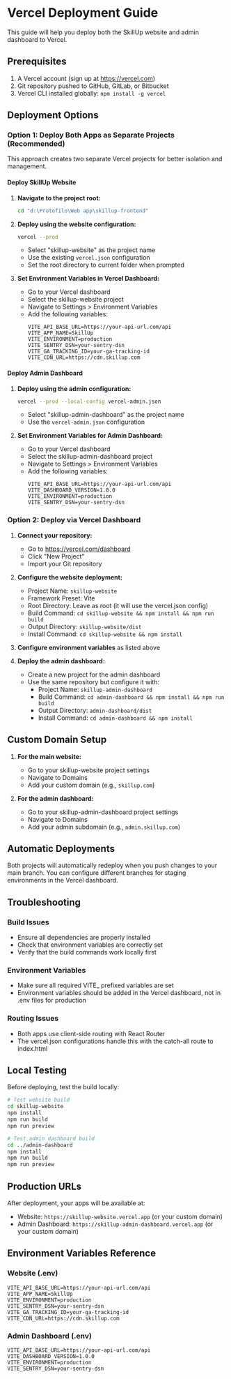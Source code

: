 # Vercel Deployment Guide

This guide will help you deploy both the SkillUp website and admin dashboard to Vercel.

## Prerequisites

1. A Vercel account (sign up at https://vercel.com)
2. Git repository pushed to GitHub, GitLab, or Bitbucket
3. Vercel CLI installed globally: `npm install -g vercel`

## Deployment Options

### Option 1: Deploy Both Apps as Separate Projects (Recommended)

This approach creates two separate Vercel projects for better isolation and management.

#### Deploy SkillUp Website

1. **Navigate to the project root:**
   ```bash
   cd "d:\Protofilo\Web app\skillup-frontend"
   ```

2. **Deploy using the website configuration:**
   ```bash
   vercel --prod
   ```
   - Select "skillup-website" as the project name
   - Use the existing `vercel.json` configuration
   - Set the root directory to current folder when prompted

3. **Set Environment Variables in Vercel Dashboard:**
   - Go to your Vercel dashboard
   - Select the skillup-website project
   - Navigate to Settings > Environment Variables
   - Add the following variables:
     ```
     VITE_API_BASE_URL=https://your-api-url.com/api
     VITE_APP_NAME=SkillUp
     VITE_ENVIRONMENT=production
     VITE_SENTRY_DSN=your-sentry-dsn
     VITE_GA_TRACKING_ID=your-ga-tracking-id
     VITE_CDN_URL=https://cdn.skillup.com
     ```

#### Deploy Admin Dashboard

1. **Deploy using the admin configuration:**
   ```bash
   vercel --prod --local-config vercel-admin.json
   ```
   - Select "skillup-admin-dashboard" as the project name
   - Use the `vercel-admin.json` configuration

2. **Set Environment Variables for Admin Dashboard:**
   - Go to your Vercel dashboard
   - Select the skillup-admin-dashboard project
   - Navigate to Settings > Environment Variables
   - Add the following variables:
     ```
     VITE_API_BASE_URL=https://your-api-url.com/api
     VITE_DASHBOARD_VERSION=1.0.0
     VITE_ENVIRONMENT=production
     VITE_SENTRY_DSN=your-sentry-dsn
     ```

### Option 2: Deploy via Vercel Dashboard

1. **Connect your repository:**
   - Go to https://vercel.com/dashboard
   - Click "New Project"
   - Import your Git repository

2. **Configure the website deployment:**
   - Project Name: `skillup-website`
   - Framework Preset: Vite
   - Root Directory: Leave as root (it will use the vercel.json config)
   - Build Command: `cd skillup-website && npm install && npm run build`
   - Output Directory: `skillup-website/dist`
   - Install Command: `cd skillup-website && npm install`

3. **Configure environment variables** as listed above

4. **Deploy the admin dashboard:**
   - Create a new project for the admin dashboard
   - Use the same repository but configure it with:
     - Project Name: `skillup-admin-dashboard`
     - Build Command: `cd admin-dashboard && npm install && npm run build`
     - Output Directory: `admin-dashboard/dist`
     - Install Command: `cd admin-dashboard && npm install`

## Custom Domain Setup

1. **For the main website:**
   - Go to your skillup-website project settings
   - Navigate to Domains
   - Add your custom domain (e.g., `skillup.com`)

2. **For the admin dashboard:**
   - Go to your skillup-admin-dashboard project settings
   - Navigate to Domains
   - Add your admin subdomain (e.g., `admin.skillup.com`)

## Automatic Deployments

Both projects will automatically redeploy when you push changes to your main branch. You can configure different branches for staging environments in the Vercel dashboard.

## Troubleshooting

### Build Issues
- Ensure all dependencies are properly installed
- Check that environment variables are correctly set
- Verify that the build commands work locally first

### Environment Variables
- Make sure all required VITE_ prefixed variables are set
- Environment variables should be added in the Vercel dashboard, not in .env files for production

### Routing Issues
- Both apps use client-side routing with React Router
- The vercel.json configurations handle this with the catch-all route to index.html

## Local Testing

Before deploying, test the build locally:

```bash
# Test website build
cd skillup-website
npm install
npm run build
npm run preview

# Test admin dashboard build
cd ../admin-dashboard
npm install
npm run build
npm run preview
```

## Production URLs

After deployment, your apps will be available at:
- Website: `https://skillup-website.vercel.app` (or your custom domain)
- Admin Dashboard: `https://skillup-admin-dashboard.vercel.app` (or your custom domain)

## Environment Variables Reference

### Website (.env)
```
VITE_API_BASE_URL=https://your-api-url.com/api
VITE_APP_NAME=SkillUp
VITE_ENVIRONMENT=production
VITE_SENTRY_DSN=your-sentry-dsn
VITE_GA_TRACKING_ID=your-ga-tracking-id
VITE_CDN_URL=https://cdn.skillup.com
```

### Admin Dashboard (.env)
```
VITE_API_BASE_URL=https://your-api-url.com/api
VITE_DASHBOARD_VERSION=1.0.0
VITE_ENVIRONMENT=production
VITE_SENTRY_DSN=your-sentry-dsn
```
